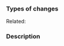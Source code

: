 ### Types of changes
<!--
Pick all that apply and remove unnecessary items from the parentheses.
- Bug fix
- Feature
- Localization / Internationalization
- Refactoring, reformatting, cleanup
- Configuration (build, project, repository, CI/CD, ...)
- Project documents (readme, ...)
- Other: _______
-->


Related: 

### Description


<!--
You may also consider adding the following sections:
### Motivation
### What is the new behavior?
### How to test
### Future improvements
-->